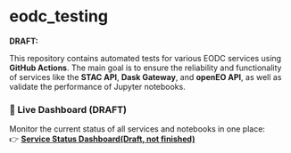 # eodc_testing

**DRAFT:**

This repository contains automated tests for various EODC services using **GitHub Actions**. The main goal is to ensure the reliability and functionality of services like the **STAC API**, **Dask Gateway**, and **openEO API**, as well as validate the performance of Jupyter notebooks.

### 🚀 Live Dashboard (DRAFT)

Monitor the current status of all services and notebooks in one place:  
👉 **[Service Status Dashboard(Draft, not finished)](https://eodcgmbh.github.io/eodc_testing/dashboard.html)** 